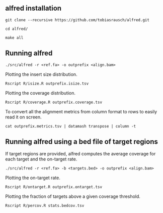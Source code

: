 alfred installation
---------------------

`git clone --recursive https://github.com/tobiasrausch/alfred.git`

`cd alfred/`

`make all`

Running alfred
------------------

`./src/alfred -r <ref.fa> -o outprefix <align.bam>`

Plotting the insert size distribution.

`Rscript R/isize.R outprefix.isize.tsv`

Plotting the coverage distribution.

`Rscript R/coverage.R outprefix.coverage.tsv`

To convert all the alignment metrics from column format to rows to easily read it on screen.

`cat outprefix.metrics.tsv | datamash transpose | column -t`


Running alfred using a bed file of target regions
---------------------------------------------------

If target regions are provided, alfred computes the average coverage for each target and the on-target rate.

`./src/alfred -r <ref.fa> -b <targets.bed> -o outprefix <align.bam>`

Plotting the on-target rate.

`Rscript R/ontarget.R outprefix.ontarget.tsv`

Plotting the fraction of targets above a given coverage threshold.

`Rscript R/percov.R stats.bedcov.tsv`

